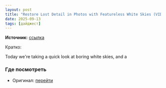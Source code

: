 ```yaml
---
layout: post
title: "Restore Lost Detail in Photos with Featureless White Skies (VIDEO)"
date: 2025-09-13
tags: [дайджест]
---
```


**Источник:** [ссылка](https://www.shutterbug.com/content/restore-lost-detail-photos-featureless-white-skies-video)

Кратко: <div class="field field-name-body field-type-text-with-summary field-label-hidden"><div class="field-items"><div class="field-item even"><p>Today we're taking a quick look at boring white skies, and a

### Где посмотреть
- Оригинал: [перейти]({link})
